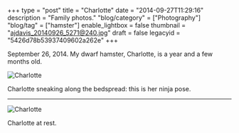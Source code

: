 +++
type = "post"
title = "Charlotte"
date = "2014-09-27T11:29:16"
description = "Family photos."
"blog/category" = ["Photography"]
"blog/tag" = ["hamster"]
enable_lightbox = false
thumbnail = "ajdavis_20140926_5271@240.jpg"
draft = false
legacyid = "5426d78b53937409602a262e"
+++

<p>September 26, 2014. My dwarf hamster, Charlotte, is a year and a few months old.</p>
<p><img style="display:block; margin-left:auto; margin-right:auto;" src="ajdavis_20140926_5279.jpg" alt="Charlotte" title="Charlotte" /></p>
<p>Charlotte sneaking along the bedspread: this is her ninja pose.</p>
<hr />
<p><img style="display:block; margin-left:auto; margin-right:auto;" src="ajdavis_20140926_5271.jpg" alt="Charlotte" title="Charlotte" /></p>
<p>Charlotte at rest.</p>
    